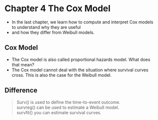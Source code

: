 # Chapter 4 The Cox Model

* In the last chapter, we learn how to compute and interpret Cox models to understand why they are useful 
* and how they differ from Weibull models.

## Cox Model
* The Cox model is also called proportional hazards model. What does that mean?
* The Cox model cannot deal with the situation where survival curves cross. This is also the case for the Weibull model.

## Difference
> Surv() is used to define the time-to-event outcome.  
> survreg() can be used to estimate a Weibull model.   
> survfit() you can estimate survival curves.
